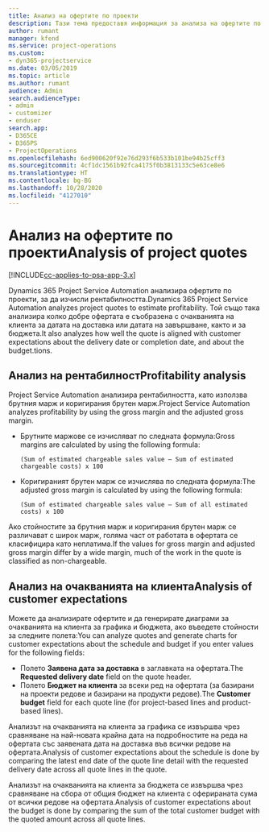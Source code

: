 ```yaml
---
title: Анализ на офертите по проекти
description: Тази тема предоставя информация за анализа на офертите по проекти.
author: rumant
manager: kfend
ms.service: project-operations
ms.custom:
- dyn365-projectservice
ms.date: 03/05/2019
ms.topic: article
ms.author: rumant
audience: Admin
search.audienceType:
- admin
- customizer
- enduser
search.app:
- D365CE
- D365PS
- ProjectOperations
ms.openlocfilehash: 6ed900620f92e76d293f6b533b101be94b25cff3
ms.sourcegitcommit: 4cf1dc1561b92fca4175f0b3813133c5e63ce8e6
ms.translationtype: HT
ms.contentlocale: bg-BG
ms.lasthandoff: 10/28/2020
ms.locfileid: "4127010"
---
```

# <a name="analysis-of-project-quotes"></a><span data-ttu-id="ed409-103">Анализ на офертите по проекти</span><span class="sxs-lookup"><span data-stu-id="ed409-103">Analysis of project quotes</span></span>

[!INCLUDE[cc-applies-to-psa-app-3.x](../includes/cc-applies-to-psa-app-3x.md)]

<span data-ttu-id="ed409-104">Dynamics 365 Project Service Automation анализира офертите по проекти, за да изчисли рентабилността.</span><span class="sxs-lookup"><span data-stu-id="ed409-104">Dynamics 365 Project Service Automation analyzes project quotes to estimate profitability.</span></span> <span data-ttu-id="ed409-105">Той също така анализира колко добре офертата е съобразена с очакванията на клиента за датата на доставка или датата на завършване, както и за бюджета.</span><span class="sxs-lookup"><span data-stu-id="ed409-105">It also analyzes how well the quote is aligned with customer expectations about the delivery date or completion date, and about the budget.tions.</span></span>

## <a name="profitability-analysis"></a><span data-ttu-id="ed409-106">Анализ на рентабилност</span><span class="sxs-lookup"><span data-stu-id="ed409-106">Profitability analysis</span></span>

<span data-ttu-id="ed409-107">Project Service Automation анализира рентабилността, като използва брутния марж и коригирания брутен марж.</span><span class="sxs-lookup"><span data-stu-id="ed409-107">Project Service Automation analyzes profitability by using the gross margin and the adjusted gross margin.</span></span>

- <span data-ttu-id="ed409-108">Брутните маржове се изчисляват по следната формула:</span><span class="sxs-lookup"><span data-stu-id="ed409-108">Gross margins are calculated by using the following formula:</span></span>

  `
    (Sum of estimated chargeable sales value – Sum of estimated chargeable costs) x 100
  `
- <span data-ttu-id="ed409-109">Коригираният брутен марж се изчислява по следната формула:</span><span class="sxs-lookup"><span data-stu-id="ed409-109">The adjusted gross margin is calculated by using the following formula:</span></span>

  `
    (Sum of estimated chargeable sales value – Sum of all estimated costs) x 100
  `

<span data-ttu-id="ed409-110">Ако стойностите за брутния марж и коригирания брутен марж се различават с широк марж, голяма част от работата в офертата се класифицира като неплатима.</span><span class="sxs-lookup"><span data-stu-id="ed409-110">If the values for gross margin and adjusted gross margin differ by a wide margin, much of the work in the quote is classified as non-chargeable.</span></span>

## <a name="analysis-of-customer-expectations"></a><span data-ttu-id="ed409-111">Анализ на очакванията на клиента</span><span class="sxs-lookup"><span data-stu-id="ed409-111">Analysis of customer expectations</span></span>

<span data-ttu-id="ed409-112">Можете да анализирате офертите и да генерирате диаграми за очакванията на клиента за графика и бюджета, ако въведете стойности за следните полета:</span><span class="sxs-lookup"><span data-stu-id="ed409-112">You can analyze quotes and generate charts for customer expectations about the schedule and budget if you enter values for the following fields:</span></span>

- <span data-ttu-id="ed409-113">Полето **Заявена дата за доставка** в заглавката на офертата.</span><span class="sxs-lookup"><span data-stu-id="ed409-113">The **Requested delivery date** field on the quote header.</span></span>
- <span data-ttu-id="ed409-114">Полето **Бюджет на клиента** за всеки ред на офертата (за базирани на проекти редове и базирани на продукти редове).</span><span class="sxs-lookup"><span data-stu-id="ed409-114">The **Customer budget** field for each quote line (for project-based lines and product-based lines).</span></span>

<span data-ttu-id="ed409-115">Анализът на очакванията на клиента за графика се извършва чрез сравняване на най-новата крайна дата на подробностите на реда на офертата със заявената дата на доставка във всички редове на офертата.</span><span class="sxs-lookup"><span data-stu-id="ed409-115">Analysis of customer expectations about the schedule is done by comparing the latest end date of the quote line detail with the requested delivery date across all quote lines in the quote.</span></span>

<span data-ttu-id="ed409-116">Анализът на очакванията на клиента за бюджета се извършва чрез сравняване на сбора от общия бюджет на клиента с оферираната сума от всички редове на офертата.</span><span class="sxs-lookup"><span data-stu-id="ed409-116">Analysis of customer expectations about the budget is done by comparing the sum of the total customer budget with the quoted amount across all quote lines.</span></span>
